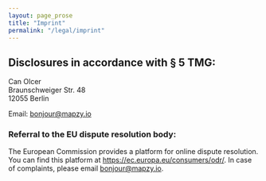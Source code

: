 ```yaml
---
layout: page_prose
title: "Imprint"
permalink: "/legal/imprint"
---
```


## Disclosures in accordance with § 5 TMG:

Can Olcer\
Braunschweiger Str. 48\
12055 Berlin

Email: bonjour@mapzy.io


### Referral to the EU dispute resolution body:

The European Commission provides a platform for online dispute resolution. You can find this platform at https://ec.europa.eu/consumers/odr/. In case of complaints, please email bonjour@mapzy.io.